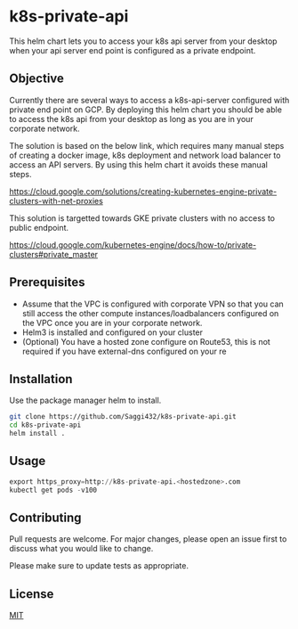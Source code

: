 # k8s-private-api 

This helm chart lets you to access your k8s api server from your desktop when your api server end point is configured as a private endpoint.


## Objective

Currently there are several ways to access a k8s-api-server configured with private end point on GCP. By deploying this helm chart you should be able to access the k8s api from your desktop as long as you are in your corporate network.

The solution is based on the below link, which requires many manual steps of creating a docker image, k8s deployment and network load balancer to access an API servers. By using this helm chart it avoids these manual steps.

https://cloud.google.com/solutions/creating-kubernetes-engine-private-clusters-with-net-proxies

This solution is targetted towards GKE private clusters with no access to public endpoint.

https://cloud.google.com/kubernetes-engine/docs/how-to/private-clusters#private_master


## Prerequisites

- Assume that the VPC is configured with corporate VPN so that you can still access the other compute instances/loadbalancers configured on the VPC once you are in your corporate network.
- Helm3 is installed and configured on your cluster
- (Optional) You have a hosted zone configure on Route53, this is not required if you have external-dns configured on your re

## Installation

Use the package manager helm to install.

```bash
git clone https://github.com/Saggi432/k8s-private-api.git
cd k8s-private-api
helm install .
```

## Usage

```python
export https_proxy=http://k8s-private-api.<hostedzone>.com
kubectl get pods -v100
```

## Contributing
Pull requests are welcome. For major changes, please open an issue first to discuss what you would like to change.

Please make sure to update tests as appropriate.

## License
[MIT](https://choosealicense.com/licenses/mit/)
